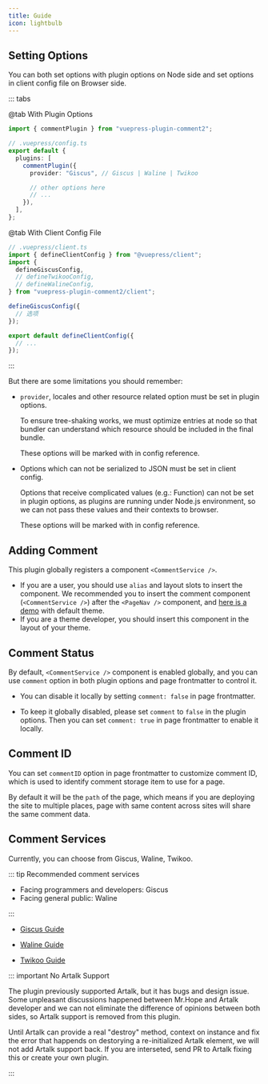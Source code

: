 ```yaml
---
title: Guide
icon: lightbulb
---
```


## Setting Options

You can both set options with plugin options on Node side and set options in client config file on Browser side.

::: tabs

@tab With Plugin Options

```ts
import { commentPlugin } from "vuepress-plugin-comment2";

// .vuepress/config.ts
export default {
  plugins: [
    commentPlugin({
      provider: "Giscus", // Giscus | Waline | Twikoo

      // other options here
      // ...
    }),
  ],
};
```

@tab With Client Config File

```ts
// .vuepress/client.ts
import { defineClientConfig } from "@vuepress/client";
import {
  defineGiscusConfig,
  // defineTwikooConfig,
  // defineWalineConfig,
} from "vuepress-plugin-comment2/client";

defineGiscusConfig({
  // 选项
});

export default defineClientConfig({
  // ...
});
```

:::

But there are some limitations you should remember:

- `provider`, locales and other resource related option must be set in plugin options.

  To ensure tree-shaking works, we must optimize entries at node so that bundler can understand which resource should be included in the final bundle.

  These options will be marked with <Badge text="Plugin Option Only" type="warning"/> in config reference.

- Options which can not be serialized to JSON must be set in client config.

  Options that receive complicated values (e.g.: Function) can not be set in plugin options, as plugins are running under Node.js environment, so we can not pass these values and their contexts to browser.

  These options will be marked with <Badge text="Client Config Only" type="warning"/> in config reference.

## Adding Comment

This plugin globally registers a component `<CommentService />`.

- If you are a user, you should use `alias` and layout slots to insert the component. We recommended you to insert the comment component (`<CommentService />`) after the `<PageNav />` component, and [here is a demo](../demo.md) with default theme.
- If you are a theme developer, you should insert this component in the layout of your theme.

## Comment Status

By default, `<CommentService />` component is enabled globally, and you can use `comment` option in both plugin options and page frontmatter to control it.

- You can disable it locally by setting `comment: false` in page frontmatter.

- To keep it globally disabled, please set `comment` to `false` in the plugin options. Then you can set `comment: true` in page frontmatter to enable it locally.

## Comment ID

You can set `commentID` option in page frontmatter to customize comment ID, which is used to identify comment storage item to use for a page.

By default it will be the `path` of the page, which means if you are deploying the site to multiple places, page with same content across sites will share the same comment data.

## Comment Services

Currently, you can choose from Giscus, Waline, Twikoo.

::: tip Recommended comment services

- Facing programmers and developers: Giscus
- Facing general public: Waline

:::

- [Giscus Guide](giscus.md)

- [Waline Guide](waline.md)

- [Twikoo Guide](twikoo.md)

::: important No Artalk Support

The plugin previously supported Artalk, but it has bugs and design issue. Some unpleasant discussions happened between Mr.Hope and Artalk developer and we can not eliminate the difference of opinions between both sides, so Artalk support is removed from this plugin.

Until Artalk can provide a real "destroy" method, context on instance and fix the error that happends on destorying a re-initialized Artalk element, we will not add Artalk support back. If you are interseted, send PR to Artalk fixing this or create your own plugin.

:::
